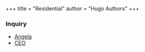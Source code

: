 +++
title = "Residential"
author = "Hugo Authors"
+++

### Inquiry

* [Angela](mailto:angela@kangtao.au)
* [CEO](mailto:ceo@kangtao.au)
